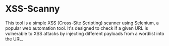 # XSS-Scanny
This tool is a simple XSS (Cross-Site Scripting) scanner using Selenium, a popular web automation tool. It's designed to check if a given URL is vulnerable to XSS attacks by injecting different payloads from a wordlist into the URL.
